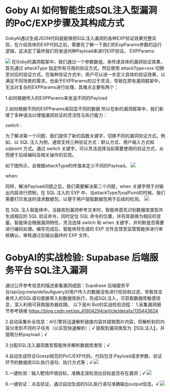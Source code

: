 # Goby AI 如何智能生成SQL注入型漏洞的PoC/EXP步骤及其构成方式
GobyAI通过生成JSON代码就能够把SQL注入漏洞的各种EXP验证效果完整实现，在介绍具体的EXP代码之前，需要先了解一下我们的ExpParams参数的运行逻辑，这决定了最终我们将发送何种Payload来进行EXP验证。
EXPParams:

**![](https://s3.bmp.ovh/imgs/2024/11/22/645918494da79f84.webp)**
在Goby的漏洞框架中，我们通过一个参数数组，来传递具体的漏洞验证效果，首先通过 attackType 指定所有可用的验证方式，然后使用 attackType=xxx 切换至对应的验证方式。在每种验证方式中，用户可以进一步定义具体的验证效果，以满足不同场景的需求。也由于EXPParams的过于灵活，导致在原有漏洞框架中，无法对复杂的EXPParams进行处理，其难点主要有两个：

1.如何根据传入的EXPParams来发送不同的Payload

2.如何根据不同的EXPParams来回显不同的数据
所以在新的漏洞框架中，我们新增了多种语法以增强漏洞验证的灵活性与执行能力：

switch :

为了解决第一个问题，我们提供了新的函数关键字，切换不同的漏洞验证方式。例如，以 SQL 注入为例，通常支持三种验证方式：默认方式、用户输入方式和 sqlpoint 方式。通过 switch 关键字，可以灵活选择当前需要使用的验证方式，从而便于后续编码及相关操作的实现。

如下图所示，会根据attackType的传值来定义不同的Payload。
**![](https://s3.bmp.ovh/imgs/2024/11/22/168d44bf08be101c.webp)**

when:

同样，解决Payload问题之后，我们需要解决第二个问题，when 关键字用于对输出内容进行控制，在 SQL 注入的 EXP 中，当attackType为sqlPoint的时候，我们需要打印发送的请求数据包，以便于用户提取数据包用于后续的检测。
**![](https://s3.bmp.ovh/imgs/2024/11/22/b9e6f8fe0e91ab6c.webp)**



在 SQL 注入智能体中，当接收到漏洞参考文本时，智能体首先识别数据库类型并生成相应的 SQL 验证命令，同时定位 SQL 命令的位置，并将其替换为相应的变量。智能体会根据漏洞特性，灵活选择 switch 和 when 关键字，并判断是否需要进行编码处理。编写完成后，智能体将生成的 EXP 文件反馈至监管智能体进行审核确认，审核通过后输出最终的 EXP 文件。

# GobyAI的实战检验: Supabase 后端服务平台 SQL注入漏洞
通过公开参考信息的描述查看漏洞成因：Supabase 后端服务平台/api/pg:meta/defaultguery对用户传入的数据没有进行校验和过滤，导致攻击者传入的SQL语句直接带入到数据库执行，形成SQL注入，可获取数据库敏感信息，深入利用可获取服务器权限。
以下是AI Bot的实战检验流程：
1.采集漏洞细节参考链接 https://blog.csdn.net/qq_41904294/article/details/135443624

2.自动采集补全信息：AI引擎将迅速解析链接内容并提取图片内容，将解析到的内容分发到不同的子任务（以实现快速解析）；√
提取到漏洞类型为【SQL注入】，并提取分析payload；√

3.分配SQL注入漏洞类型智能体并解析数据库类型；√

4.自动生成符合Goexp规范的PoC/EXP代码，代码包含:Payload请求参数、验证环节的数据库SQL执行语句、执行方式等；√
**![](https://s3.bmp.ovh/imgs/2024/11/22/3dc44275c8549c71.webp)**

5.一键检测：输入靶场环境目标，准确无误检测出目标是否存在漏洞；√
**![](https://s3.bmp.ovh/imgs/2024/11/22/7e1e51bdd3c32b33.webp)**

6.一键验证：点击验证，通过自动生成的SQL执行语句准确输出output信息。√
**![](https://s3.bmp.ovh/imgs/2024/11/22/0d3d2c10c40ac2db.webp)**
